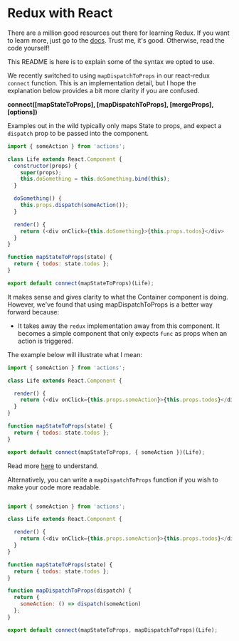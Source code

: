 # Redux with React

There are a million good resources out there for learning Redux.
If you want to learn more, just go to the [docs](http://redux.js.org/).
Trust me, it's good. Otherwise, read the code yourself!

This README is here is to explain some of the syntax we opted to use.

We recently switched to using `mapDispatchToProps` in our react-redux `connect`
function. This is an implementation detail, but I hope the explanation below
provides a bit more clarity if you are confused.


**connect([mapStateToProps], [mapDispatchToProps], [mergeProps], [options])**

Examples out in the wild typically only maps State to props, and expect a
`dispatch` prop to be passed into the component.

```javascript
import { someAction } from 'actions';

class Life extends React.Component {
  constructor(props) {
    super(props);
    this.doSomething = this.doSomething.bind(this);
  }

  doSomething() {
    this.props.dispatch(someAction());
  }

  render() {
    return (<div onClick={this.doSomething}>{this.props.todos}</div>
  }
}

function mapStateToProps(state) {
  return { todos: state.todos };
}

export default connect(mapStateToProps)(Life);
```

It makes sense and gives clarity to what the Container component is doing.
However, we've found that using mapDispatchToProps is a better way forward
because:
- It takes away the `redux` implementation away from this component. It becomes a
  simple component that only expects `func` as props when an action is triggered.

The example below will illustrate what I mean:


```javascript
import { someAction } from 'actions';

class Life extends React.Component {

  render() {
    return (<div onClick={this.props.someAction}>{this.props.todos}</div>
  }
}

function mapStateToProps(state) {
  return { todos: state.todos };
}

export default connect(mapStateToProps, { someAction })(Life);
```

Read more
[here](https://github.com/reactjs/react-redux/blob/master/docs/api.md#inject-todos-and-all-action-creators) to understand.

Alternatively, you can write a `mapDispatchToProps` function if you wish to make
your code more readable.

```javascript

import { someAction } from 'actions';

class Life extends React.Component {

  render() {
    return (<div onClick={this.props.someAction}>{this.props.todos}</div>
  }
}

function mapStateToProps(state) {
  return { todos: state.todos };
}

function mapDispatchToProps(dispatch) {
  return {
    someAction: () => dispatch(someAction)
  };
}

export default connect(mapStateToProps, mapDispatchToProps)(Life);
```

